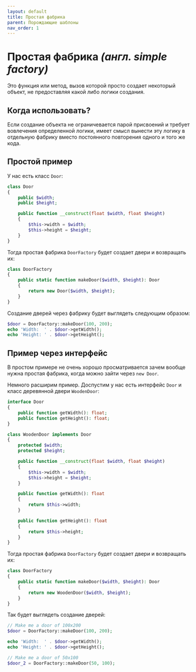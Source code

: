```yaml
---
layout: default
title: Простая фабрика
parent: Порождающие шаблоны
nav_order: 1
---
```


# Простая фабрика _(англ. simple factory)_

Это функция или метод, вызов которой просто создает некоторый объект, не предоставляя какой либо логики создания.

## Когда использовать?

Если создание объекта не ограничевается парой присвоений и требует вовлечения определенной логики,
имеет смысл вынести эту логику в отдельную фабрику вместо постоянного повторения одного и того же кода.

## Простой пример

У нас есть класс `Door`:

```php
class Door
{
    public $width;
    public $height;

    public function __construct(float $width, float $height)
    {
        $this->width = $width;
        $this->height = $height;
    }
}
```

Тогда простая фабрика `DoorFactory` будет создает двери и возвращать их:

```php
class DoorFactory
{
    public static function makeDoor($width, $height): Door
    {
        return new Door($width, $height);
    }
}
```

Создание дверей через фабрику будет выглядеть следующим образом:

```php
$door = DoorFactory::makeDoor(100, 200);
echo 'Width:  ' . $door->getWidth();
echo 'Height: ' . $door->getHeight();
```

## Пример через интерфейс

В простом примере не очень хорошо просматривается зачем вообще нужна простая фабрика, когда
можно зайти через `new Door`.

Немного расширим пример. Доспустим у нас есть интерфейс `Door` и класс деревянной двери `WoodenDoor`:

```php
interface Door
{
    public function getWidth(): float;
    public function getHeight(): float;
}

class WoodenDoor implements Door
{
    protected $width;
    protected $height;

    public function __construct(float $width, float $height)
    {
        $this->width = $width;
        $this->height = $height;
    }

    public function getWidth(): float
    {
        return $this->width;
    }

    public function getHeight(): float
    {
        return $this->height;
    }
}
```

Тогда простая фабрика `DoorFactory` будет создает двери и возвращать их:

```php
class DoorFactory
{
    public static function makeDoor($width, $height): Door
    {
        return new WoodenDoor($width, $height);
    }
}
```

Так будет выглядеть создание дверей:

```php
// Make me a door of 100x200
$door = DoorFactory::makeDoor(100, 200);

echo 'Width:  ' . $door->getWidth();
echo 'Height: ' . $door->getHeight();

// Make me a door of 50x100
$door_2 = DoorFactory::makeDoor(50, 100);
```

